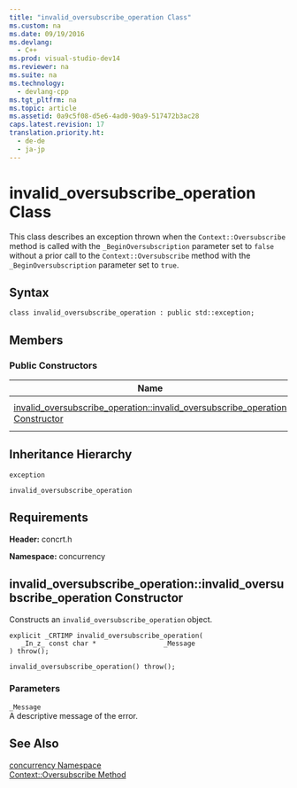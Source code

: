 ```yaml
---
title: "invalid_oversubscribe_operation Class"
ms.custom: na
ms.date: 09/19/2016
ms.devlang: 
  - C++
ms.prod: visual-studio-dev14
ms.reviewer: na
ms.suite: na
ms.technology: 
  - devlang-cpp
ms.tgt_pltfrm: na
ms.topic: article
ms.assetid: 0a9c5f08-d5e6-4ad0-90a9-517472b3ac28
caps.latest.revision: 17
translation.priority.ht: 
  - de-de
  - ja-jp
---
```

# invalid_oversubscribe_operation Class
This class describes an exception thrown when the             `Context::Oversubscribe` method is called with the             `_BeginOversubscription` parameter set to             `false` without a prior call to the             `Context::Oversubscribe` method with the             `_BeginOversubscription` parameter set to             `true`.  
  
## Syntax  
  
```  
class invalid_oversubscribe_operation : public std::exception;  
```  
  
## Members  
  
### Public Constructors  
  
|Name|Description|  
|----------|-----------------|  
|[invalid_oversubscribe_operation::invalid_oversubscribe_operation Constructor](#invalid_oversubscribe_operation__invalid_oversubscribe_operation_constructor)|Overloaded. Constructs an                                         `invalid_oversubscribe_operation` object.|  
  
## Inheritance Hierarchy  
 `exception`  
  
 `invalid_oversubscribe_operation`  
  
## Requirements  
 **Header:** concrt.h  
  
 **Namespace:** concurrency  
  
##  <a name="invalid_oversubscribe_operation__invalid_oversubscribe_operation_constructor"></a>  invalid_oversubscribe_operation::invalid_oversubscribe_operation Constructor  
 Constructs an                 `invalid_oversubscribe_operation` object.  
  
```  
explicit _CRTIMP invalid_oversubscribe_operation(  
   _In_z_ const char *                 _Message  
) throw();  
  
invalid_oversubscribe_operation() throw();  
```  
  
### Parameters  
 `_Message`  
 A descriptive message of the error.  
  
## See Also  
 [concurrency Namespace](../vs140/concurrency-Namespace.md)   
 [Context::Oversubscribe Method](../vs140/Context-Class.md#context__oversubscribe_method)
